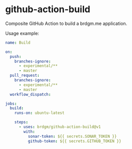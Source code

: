 github-action-build
======

Composite GitHub Action to build a brdgm.me application.

Usage example:

```yaml
name: Build

on:
  push:
    branches-ignore:
      - experimental/**
      - master
  pull_request:
    branches-ignore:
      - experimental/**
      - master
  workflow_dispatch:

jobs:
  build:
    runs-on: ubuntu-latest

    steps:
      - uses: brdgm/github-action-build@v1
        with:
          sonar-token: ${{ secrets.SONAR_TOKEN }}
          github-token: ${{ secrets.GITHUB_TOKEN }}
```
